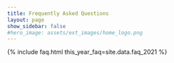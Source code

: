 ```yaml
---
title: Frequently Asked Questions
layout: page
show_sidebar: false
#hero_image: assets/ext_images/home_logo.png
---
```


{% include faq.html this_year_faq=site.data.faq_2021 %}
